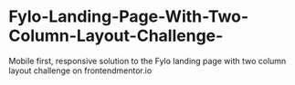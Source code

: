 # Fylo-Landing-Page-With-Two-Column-Layout-Challenge-
Mobile first, responsive solution to the Fylo landing page with two column layout challenge on frontendmentor.io
